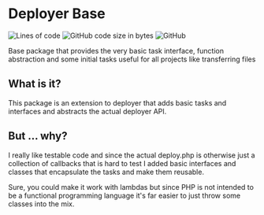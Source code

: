 # Deployer Base

![Lines of code](https://img.shields.io/tokei/lines/github/codenamephp/deployer.base)
![GitHub code size in bytes](https://img.shields.io/github/languages/code-size/codenamephp/deployer.base)
![GitHub](https://img.shields.io/github/license/codenamephp/deployer.base)

Base package that provides the very basic task interface, function abstraction and some initial tasks useful for all projects like transferring files

## What is it?

This package is an extension to deployer that adds basic tasks and interfaces and abstracts the actual deployer API.

## But ... why?

I really like testable code and since the actual deploy.php is otherwise just a collection of callbacks that is hard to test I added basic interfaces and
classes that encapsulate the tasks and make them reusable.

Sure, you could make it work with lambdas but since PHP is not intended to be a functional programming language it's far easier to just throw some classes into
the mix.